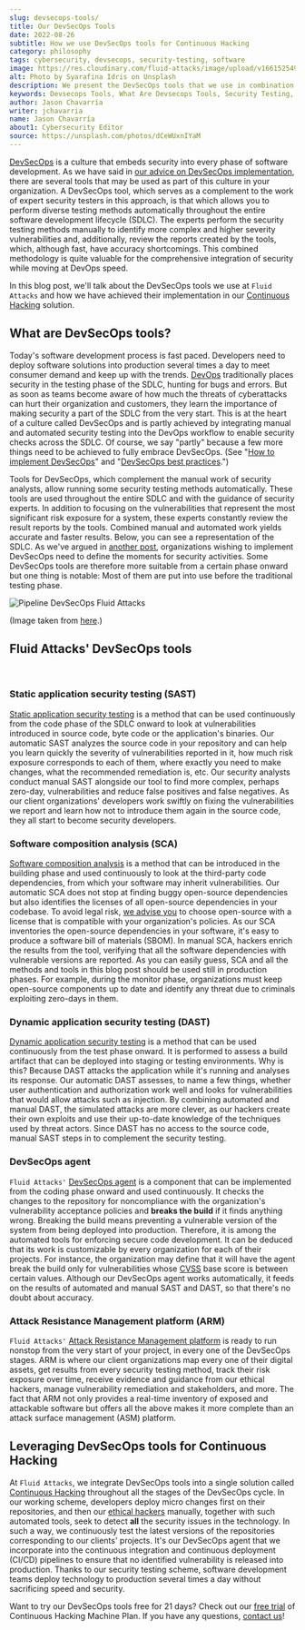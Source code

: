 ```yaml
---
slug: devsecops-tools/
title: Our DevSecOps Tools
date: 2022-08-26
subtitle: How we use DevSecOps tools for Continuous Hacking
category: philosophy
tags: cybersecurity, devsecops, security-testing, software
image: https://res.cloudinary.com/fluid-attacks/image/upload/v1661525496/blog/devsecops-tools/cover_tools.webp
alt: Photo by Syarafina Idris on Unsplash
description: We present the DevSecOps tools that we use in combination with manual security testing in our Continuous Hacking solution.
keywords: Devsecops Tools, What Are Devsecops Tools, Security Testing, Application Security, Sca And Sast, Software Development, Continuous Hacking, Ethical Hacking, Pentesting
author: Jason Chavarría
writer: jchavarria
name: Jason Chavarría
about1: Cybersecurity Editor
source: https://unsplash.com/photos/dCeWUxnIYaM
---
```


[DevSecOps](../devsecops-concept/)
is a culture
that embeds security into every phase of software development.
As we have said
in [our advice on DevSecOps implementation](../how-to-implement-devsecops/),
there are several tools
that may be used as part of this culture in your organization.
A DevSecOps tool,
which serves as a complement to the work of expert security testers
in this approach,
is that which allows you to perform diverse testing methods automatically
throughout the entire software development lifecycle (SDLC).
The experts perform the security testing methods manually
to identify more complex and higher severity vulnerabilities
and, additionally,
review the reports created by the tools,
which, although fast,
have accuracy shortcomings.
This combined methodology is quite valuable
for the comprehensive integration of security
while moving at DevOps speed.

In this blog post,
we'll talk about the DevSecOps tools
we use at `Fluid Attacks`
and how we have achieved their implementation
in our [Continuous Hacking](../../services/continuous-hacking/) solution.

## What are DevSecOps tools?

Today's software development process is fast paced.
Developers need to deploy software solutions into production
several times a day
to meet consumer demand
and keep up with the trends.
[DevOps](../devops-concept/) traditionally places security
in the testing phase of the SDLC,
hunting for bugs and errors.
But as soon as teams become aware
of how much the threats of cyberattacks can hurt their organization
and customers,
they learn the importance
of making security a part of the SDLC
from the very start.
This is at the heart of a culture called DevSecOps
and is partly achieved
by integrating manual and automated security testing
into the DevOps workflow
to enable security checks across the SDLC.
Of course,
we say "partly" because a few more things need to be achieved
to fully embrace DevSecOps.
(See "[How to implement DevSecOps](../how-to-implement-devsecops/)"
and "[DevSecOps best practices](../devsecops-best-practices/).")

Tools for DevSecOps,
which complement the manual work of security analysts,
allow running some security testing methods automatically.
These tools are used throughout the entire SDLC
and with the guidance of security experts.
In addition to focusing on the vulnerabilities
that represent the most significant risk exposure for a system,
these experts constantly review the result reports by the tools.
Combined manual and automated work yields accurate and faster results.
Below,
you can see a representation of the SDLC.
As we've argued in [another post](../how-to-implement-devsecops/),
organizations
wishing to implement DevSecOps
need to define the moments for security activities.
Some DevSecOps tools are therefore more suitable
from a certain phase onward
but one thing is notable:
Most of them are put into use
before the traditional testing phase.

<div class="imgblock">

![Pipeline DevSecOps Fluid Attacks](https://res.cloudinary.com/fluid-attacks/image/upload/v1661526215/blog/devsecops-tools/pipeline-devsecops-fluid-attacks.webp)

<div class="title">

(Image taken from [here](https://marvel-b1-cdn.bc0a.com/f00000000236551/dt-cdn.net/images/devsecops-image-2000-6557ba1b00.png).)

</div>

</div>

## Fluid Attacks' DevSecOps tools

<br />

### Static application security testing (SAST)

[Static application security testing](../../categories/sast/)
is a method
that can be used continuously
from the code phase of the SDLC onward
to look at vulnerabilities introduced in source code,
byte code
or the application's binaries.
Our automatic SAST analyzes the source code
in your repository
and can help you learn quickly
the severity of vulnerabilities reported in it,
how much risk exposure corresponds to each of them,
where exactly you need to make changes,
what the recommended remediation is,
etc.
Our security analysts conduct manual SAST alongside our tool
to find more complex,
perhaps zero-day,
vulnerabilities
and reduce false positives and false negatives.
As our client organizations' developers work swiftly
on fixing the vulnerabilities we report
and learn how not to introduce them again in the source code,
they all start to become security developers.

### Software composition analysis (SCA)

[Software composition analysis](../../categories/sca/)
is a method
that can be introduced in the building phase
and used continuously
to look at the third-party code dependencies,
from which your software may inherit vulnerabilities.
Our automatic SCA does not stop
at finding buggy open-source dependencies
but also identifies the licenses
of all open-source dependencies in your codebase.
To avoid legal risk,
[we advise you](../choosing-open-source/)
to choose open-source with a license
that is compatible with your organization's policies.
As our SCA inventories the open-source dependencies in your software,
it's easy to produce a software bill of materials (SBOM).
In manual SCA,
hackers enrich the results from the tool,
verifying
that all the software dependencies with vulnerable versions are reported.
As you can easily guess,
SCA
and all the methods and tools in this blog post
should be used still in production phases.
For example,
during the monitor phase,
organizations must keep open-source components up to date
and identify any threat due to criminals exploiting zero-days in them.

### Dynamic application security testing (DAST)

[Dynamic application security testing](../../categories/dast/)
is a method
that can be used continuously from the test phase onward.
It is performed
to assess a build artifact
that can be deployed into staging or testing environments.
Why is this?
Because DAST attacks the application while it's running
and analyses its response.
Our automatic DAST assesses,
to name a few things,
whether user authentication
and authorization work well
and looks for vulnerabilities
that would allow attacks such as injection.
By combining automated and manual DAST,
the simulated attacks are more clever,
as our hackers create their own exploits
and use their up-to-date knowledge
of the techniques used by threat actors.
Since DAST has no access to the source code,
manual SAST steps in
to complement the security testing.

### DevSecOps agent

`Fluid Attacks'` [DevSecOps agent](https://docs.fluidattacks.com/machine/agent)
is a component
that can be implemented
from the coding phase onward
and used continuously.
It checks the changes to the repository for noncompliance
with the organization's vulnerability acceptance policies
and **breaks the build**
if it finds anything wrong.
Breaking the build means
preventing a vulnerable version of the system
from being deployed into production.
Therefore, it is among the automated tools
for enforcing secure code development.
It can be deduced that its work is
customizable by every organization for each of their projects.
For instance,
the organization may define
that it will have the agent break the build
only for vulnerabilities whose [CVSS](https://docs.fluidattacks.com/about/glossary/#cvss)
base score is between certain values.
Although our DevSecOps agent works automatically,
it feeds on the results of automated
and manual SAST and DAST,
so that there's no doubt about accuracy.

### Attack Resistance Management platform (ARM)

`Fluid Attacks'` [Attack Resistance Management platform](https://docs.fluidattacks.com/machine/web/arm)
is ready to run nonstop
from the very start of your project,
in every one of the DevSecOps stages.
ARM is where our client organizations map
every one of their digital assets,
get results from every security testing method,
track their risk exposure over time,
receive evidence and guidance from our ethical hackers,
manage vulnerability remediation and stakeholders,
and more.
The fact that ARM not only provides a real-time inventory
of exposed and attackable software
but offers all the above
makes it more complete
than an attack surface management (ASM) platform.

## Leveraging DevSecOps tools for Continuous Hacking

At `Fluid Attacks`,
we integrate DevSecOps tools
into a single solution called [Continuous Hacking](../../services/continuous-hacking/)
throughout all the stages of the DevSecOps cycle.
In our working scheme,
developers deploy micro changes first
on their repositories,
and then our [ethical hackers](../what-is-ethical-hacking/) manually,
together with such automated tools,
seek to detect **all** the security issues in the technology.
In such a way,
we continuously test the latest versions of the repositories
corresponding to our clients' projects.
It's our DevSecOps agent
that we incorporate into the continuous integration
and continuous deployment (CI/CD) pipelines
to ensure that no identified vulnerability is released into production.
Thanks to our security testing scheme,
software development teams deploy technology to production
several times a day
without sacrificing speed and security.

Want to try our DevSecOps tools free for 21 days?
Check out our [free trial](../../free-trial/)
of Continuous Hacking Machine Plan.
If you have any questions,
[contact us](../../contact-us/)\!
